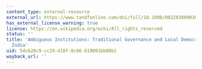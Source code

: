 ```yaml
---
content_type: external-resource
external_url: https://www.tandfonline.com/doi/full/10.1080/00220380903002921
has_external_license_warning: true
license: https://en.wikipedia.org/wiki/All_rights_reserved
status: ''
title: 'Ambiguous Institutions: Traditional Governance and Local Democracy in Rural
  India'
uid: 5dc620c9-cc29-410f-8c66-619001bb80b1
wayback_url: ''
---
```

